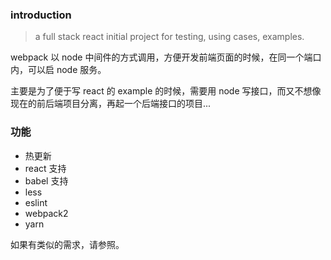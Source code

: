 ### introduction
> a full stack react initial project for testing, using cases, examples.

webpack 以 node 中间件的方式调用，方便开发前端页面的时候，在同一个端口内，可以启 node 服务。

主要是为了便于写 react 的 example 的时候，需要用 node 写接口，而又不想像现在的前后端项目分离，再起一个后端接口的项目... 

### 功能

- 热更新
- react 支持
- babel 支持
- less 
- eslint
- webpack2
- yarn

如果有类似的需求，请参照。